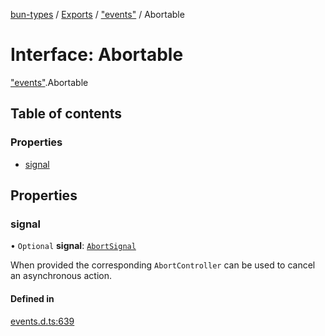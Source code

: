 [bun-types](https://github.com/oven-sh/bun-types/blob/master/api-docs/README.md) / [Exports](https://github.com/oven-sh/bun-types/blob/master/api-docs/modules.md) / ["events"](https://github.com/oven-sh/bun-types/blob/master/api-docs/modules/events_.md) / Abortable

# Interface: Abortable

["events"](https://github.com/oven-sh/bun-types/blob/master/api-docs/modules/events_.md).Abortable

## Table of contents

### Properties

- [signal](https://github.com/oven-sh/bun-types/blob/master/api-docs/interfaces/events_.Abortable.md#signal)

## Properties

### signal

• `Optional` **signal**: [`AbortSignal`](https://github.com/oven-sh/bun-types/blob/master/api-docs/modules.md#abortsignal)

When provided the corresponding `AbortController` can be used to cancel an asynchronous action.

#### Defined in

[events.d.ts:639](https://github.com/valgaze/bun-types/blob/6f8dbf8/events.d.ts#L639)

